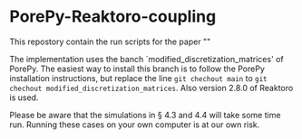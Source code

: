 # PorePy-Reaktoro-coupling

This repostory contain the run scripts for the paper ""

The implementation uses the banch ´modified_discretization_matrices' of PorePy. The easiest way to install this branch is to follow the PorePy installation instructions, but replace the line `git chechout main` to `git chechout modified_discretization_matrices`. Also version 2.8.0 of Reaktoro is used.

Please be aware that the simulations in § 4.3 and 4.4 will take some time run. Running these cases on your own computer is at our own risk.

